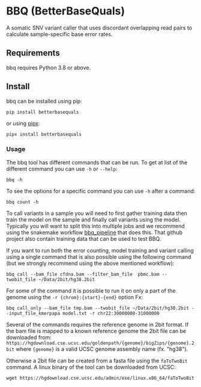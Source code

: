 # BBQ (BetterBaseQuals)

A somatic SNV variant caller that uses discordant overlapping read pairs to calculate sample-specific base error rates.

## Requirements

bbq requires Python 3.8 or above.

## Install

bbq can be installed using pip:
```
pip install betterbasequals
```
or using [pipx](https://pipx.pypa.io/stable/):
```
pipx install betterbasequals
```

### Usage

The bbq tool has different commands that can be run. To get at list of the different command you can use `-h` or `--help`:
```
bbq -h
```
To see the options for a specific command you can use `-h` after a command:
```
bbq count -h
```

To call variants in a sample you will need to first gather training data then train the model on the sample and finally call variants using the model. Typically you will want to split this into multiple jobs and we recommend using the snakemake workflow [bbq_pipeline](https://github.com/BesenbacherLab/bbq_pipeline) that does this. That github project also contain training data that can be used to test BBQ.

If you want to run both the error counting, model training and variant calling using a single command that is also possible using the following command (but we strongly recommend using the above mentioned workflow):

```
bbq call --bam_file cfdna.bam --filter_bam_file  pbmc.bam --twobit_file ~/Data/2bit/hg38.2bit
```

For some of the command it is possible to run it on only a part of the genome using the `-r {chrom}:{start}-{end}` option Fx:
```
bbq call_only --bam_file tmp.bam --twobit_file ~/Data/2bit/hg38.2bit --input_file_kmerpapa model.txt -r chr22:30000000-31000000 
```

Several of the commands requires the reference genome in 2bit format. If the bam file is mapped to a known reference genome the 2bit file can be downloaded from:
`https://hgdownload.cse.ucsc.edu/goldenpath/{genome}/bigZips/{genome}.2bit` where `{genome}` is a valid UCSC genome assembly name (fx. "hg38").

Otherwise a 2bit file can be created from a fasta file using the `faToTwoBit` command. A linux binary of the tool can be downloaded from UCSC:
```
wget https://hgdownload.cse.ucsc.edu/admin/exe/linux.x86_64/faToTwoBit
```

